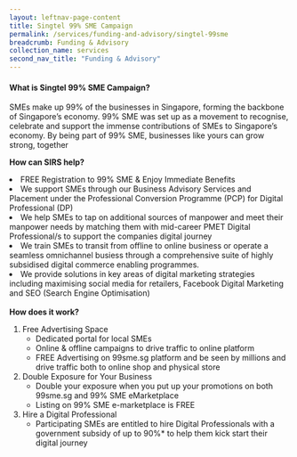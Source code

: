 ```yaml
---
layout: leftnav-page-content 
title: Singtel 99% SME Campaign
permalink: /services/funding-and-advisory/singtel-99sme
breadcrumb: Funding & Advisory 
collection_name: services
second_nav_title: "Funding & Advisory"
---
```


<h4>What is Singtel 99% SME Campaign?</h4>
<p>SMEs make up 99% of the businesses in Singapore, forming the backbone of Singapore’s economy.  99% SME was set up as a movement to recognise, celebrate and support 
the immense contributions of SMEs to Singapore’s economy.  By being part of 99% SME, businesses like yours can grow strong, together</p>

<b>How can SIRS help?</b>
<li>FREE Registration to 99% SME & Enjoy Immediate Benefits</li>
<li>We support SMEs through our Business Advisory Services and Placement under the Professional Conversion Programme (PCP) for Digital Professional (DP)</li>
<li>We help SMEs to tap on additional sources of manpower and meet their manpower needs by matching them with mid-career PMET Digital Professional/s to support the companies 
digital journey</li>
<li>We train SMEs to transit from offline to online business or operate a seamless omnichannel busiess through a comprehensive suite of highly subsidised digital commerce 
enabling programmes.</li>                                            
<li>We provide solutions in key areas of digital marketing strategies including maximising social media for retailers, Facebook Digital Marketing and SEO (Search Engine 
Optimisation)</li>
<br>
<b>How does it work?</b>
<p>
<ol>
<li>Free Advertising Space
  <ul>
  <li>Dedicated portal for local SMEs</li>
  <li>Online & offline campaigns to drive traffic to  online platform</li>
  <li>FREE Advertising on 99sme.sg platform and be seen by millions and  drive traffic both to  online shop and physical store</li>
</li>
  </ul>
  <li>Double Exposure for Your Business
  <ul>
  <li>Double your exposure when you put up your promotions on both 99sme.sg and 99% SME eMarketplace</li>
  <li>Listing on 99% SME e-marketplace is FREE</li>
</li>
  </ul>
  </ul>
  <li>Hire a Digital Professional
  <ul>
  <li>Participating SMEs are entitled to hire Digital Professionals with a government subsidy of up to 90%* to help them kick start their digital journey</li>
</li>
  </ul>
</ol>

